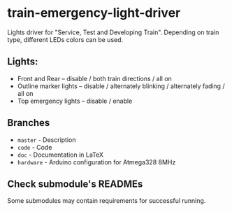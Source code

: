 # train-emergency-light-driver

Lights driver for "Service, Test and Developing Train". Depending on train type, different LEDs colors can be used.

## Lights:
 - Front and Rear – disable / both train directions / all on
 - Outline marker lights – disable / alternately blinking / alternately fading / all on
 - Top emergency lights – disable / enable

## Branches
 - `master` - Description
 - `code` - Code
 - `doc` - Documentation in LaTeX
 - `hardware` - Arduino configuration for Atmega328 8MHz

## Check submodule's READMEs
Some submodules may contain requirements for successful running.
